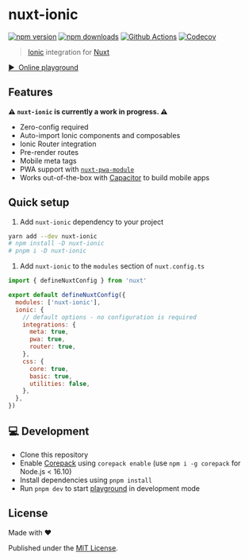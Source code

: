 # nuxt-ionic

[![npm version][npm-version-src]][npm-version-href]
[![npm downloads][npm-downloads-src]][npm-downloads-href]
[![Github Actions][github-actions-src]][github-actions-href]
[![Codecov][codecov-src]][codecov-href]

> [Ionic](https://ionicframework.com/docs/) integration for [Nuxt](https://nuxtjs.org)

[▶️ &nbsp;Online playground](https://stackblitz.com/github/danielroe/nuxt-ionic/tree/main/playground)

## Features

**⚠️ `nuxt-ionic` is currently a work in progress. ⚠️**

- Zero-config required
- Auto-import Ionic components and composables
- Ionic Router integration
- Pre-render routes
- Mobile meta tags
- PWA support with [`nuxt-pwa-module`](https://github.com/kevinmarrec/nuxt-pwa-module)
- Works out-of-the-box with [Capacitor](https://capacitorjs.com/) to build mobile apps

## Quick setup

1. Add `nuxt-ionic` dependency to your project

```bash
yarn add --dev nuxt-ionic
# npm install -D nuxt-ionic
# pnpm i -D nuxt-ionic
```

1. Add `nuxt-ionic` to the `modules` section of `nuxt.config.ts`

```js
import { defineNuxtConfig } from 'nuxt'

export default defineNuxtConfig({
  modules: ['nuxt-ionic'],
  ionic: {
    // default options - no configuration is required
    integrations: {
      meta: true,
      pwa: true,
      router: true,
    },
    css: {
      core: true,
      basic: true,
      utilities: false,
    },
  },
})
```

## 💻 Development

- Clone this repository
- Enable [Corepack](https://github.com/nodejs/corepack) using `corepack enable` (use `npm i -g corepack` for Node.js < 16.10)
- Install dependencies using `pnpm install`
- Run `pnpm dev` to start [playground](./playground) in development mode

## License

Made with ❤️

Published under the [MIT License](./LICENCE).

<!-- Badges -->

[npm-version-src]: https://img.shields.io/npm/v/nuxt-ionic?style=flat-square
[npm-version-href]: https://npmjs.com/package/nuxt-ionic
[npm-downloads-src]: https://img.shields.io/npm/dm/nuxt-ionic?style=flat-square
[npm-downloads-href]: https://npmjs.com/package/nuxt-ionic
[github-actions-src]: https://img.shields.io/github/workflow/status/danielroe/nuxt-ionic/ci/main?style=flat-square
[github-actions-href]: https://github.com/danielroe/nuxt-ionic/actions?query=workflow%3Aci
[codecov-src]: https://img.shields.io/codecov/c/gh/danielroe/nuxt-ionic/main?style=flat-square
[codecov-href]: https://codecov.io/gh/danielroe/nuxt-ionic

